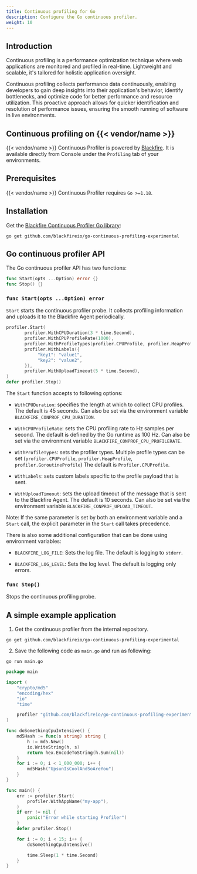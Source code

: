 ```yaml
---
title: Continuous profiling for Go
description: Configure the Go continuous profiler.
weight: 10
---
```


## Introduction

Continuous profiling is a performance optimization technique where web applications
are monitored and profiled in real-time. Lightweight and scalable, it's tailored
for holistic application oversight.

Continuous profiling collects performance data continuously, enabling developers to
gain deep insights into their application's behavior, identify bottlenecks, and
optimize code for better performance and resource utilization. This proactive
approach allows for quicker identification and resolution of performance issues,
ensuring the smooth running of software in live environments.

## Continuous profiling on {{< vendor/name >}}

{{< vendor/name >}} Continuous Profiler is powered by [Blackfire](../../../increase-observability/application-metrics/blackfire.md).
It is available directly from Console under the `Profiling` tab of your environments.

## Prerequisites

{{< vendor/name >}} Continuous Profiler requires `Go >=1.18`.

## Installation

Get the [Blackfire Continuous Profiler Go library](https://github.com/blackfireio/go-continuous-profiling-experimental):

```
go get github.com/blackfireio/go-continuous-profiling-experimental
```

## Go continuous profiler API

The Go continuous profiler API has two functions:

```go
func Start(opts ...Option) error {}
func Stop() {}
```

### `func Start(opts ...Option) error`

`Start` starts the continuous profiler probe. It collects profiling information and uploads
it to the Blackfire Agent periodically.

```go
profiler.Start(
       profiler.WithCPUDuration(3 * time.Second),
       profiler.WithCPUProfileRate(1000),
       profiler.WithProfileTypes(profiler.CPUProfile, profiler.HeapProfile, profiler.GoroutineProfile),
       profiler.WithLabels({
            "key1": "value1",
            "key2": "value2",
       }),
       profiler.WithUploadTimeout(5 * time.Second),
)
defer profiler.Stop()
```

The `Start` function accepts to following options:

- `WithCPUDuration`: specifies the length at which to collect CPU profiles.
The default is 45 seconds. Can also be set via the environment variable `BLACKFIRE_CONPROF_CPU_DURATION`.

- `WithCPUProfileRate`: sets the CPU profiling rate to Hz samples per second.
The default is defined by the Go runtime as 100 Hz. Can also be set via the environment
variable `BLACKFIRE_CONPROF_CPU_PROFILERATE`.

- `WithProfileTypes`: sets the profiler types. Multiple profile types can be set (`profiler.CPUProfile`, `profiler.HeapProfile`, `profiler.GoroutineProfile`)
The default is `Profiler.CPUProfile`.

- `WithLabels`: sets custom labels specific to the profile payload that is sent.

- `WithUploadTimeout`: sets the upload timeout of the message that is sent to the Blackfire Agent.
The default is 10 seconds. Can also be set via the environment variable `BLACKFIRE_CONPROF_UPLOAD_TIMEOUT`.

Note:
If the same parameter is set by both an environment variable and a `Start` call, the explicit
parameter in the `Start` call takes precedence.

There is also some additional configuration that can be done using environment variables:

- `BLACKFIRE_LOG_FILE`: Sets the log file. The default is logging to `stderr`.

- `BLACKFIRE_LOG_LEVEL`: Sets the log level. The default is logging only errors.

### `func Stop()`

Stops the continuous profiling probe.


## A simple example application

1. Get the continuous profiler from the internal repository.

```
go get github.com/blackfireio/go-continuous-profiling-experimental
```

2. Save the following code as `main.go` and run as following:

```
go run main.go
```

```go
package main

import (
	"crypto/md5"
	"encoding/hex"
	"io"
	"time"

	profiler "github.com/blackfireio/go-continuous-profiling-experimental"
)

func doSomethingCpuIntensive() {
	md5Hash := func(s string) string {
		h := md5.New()
		io.WriteString(h, s)
		return hex.EncodeToString(h.Sum(nil))
	}
	for i := 0; i < 1_000_000; i++ {
		md5Hash("UpsunIsCoolAndSoAreYou")
	}
}

func main() {
	err := profiler.Start(
		profiler.WithAppName("my-app"),
	)
	if err != nil {
		panic("Error while starting Profiler")
	}
	defer profiler.Stop()

	for i := 0; i < 15; i++ {
		doSomethingCpuIntensive()

		time.Sleep(1 * time.Second)
	}
}
```
